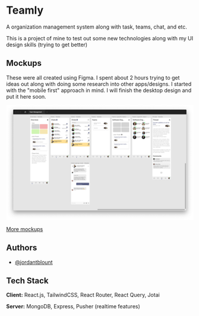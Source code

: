 # Teamly

A organization management system along with task, teams, chat, and etc.

This is a project of mine to test out some new technologies along with my UI design skills (trying to get better)


## Mockups
These were all created using Figma. I spent about 2 hours trying to get ideas out along with doing some research into other apps/designs. I started with the "mobile first" approach in mind. I will finish the desktop design and put it here soon.

![Mockups in figma](https://github.com/JordanBlount/teamly2/blob/main/client/screenshots/mockups.png)

[More mockups](https://github.com/JordanBlount/teamly2/tree/main/client/screenshots)


## Authors

- [@jordantblount](https://jordanblount.com)

  
## Tech Stack

**Client:** React.js, TailwindCSS, React Router, React Query, Jotai

**Server:** MongoDB, Express, Pusher (realtime features) 

  